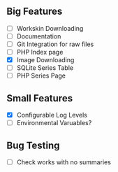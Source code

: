 ## Big Features
- [ ] Workskin Downloading
- [ ] Documentation
- [ ] Git Integration for raw files
- [ ] PHP Index page
- [X] Image Downloading
- [ ] SQLite Series Table
- [ ] PHP Series Page

## Small Features
- [X] Configurable Log Levels
- [ ] Environmental Varuables?

## Bug Testing
- [ ] Check works with no summaries

